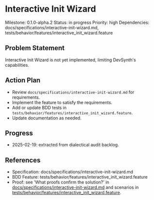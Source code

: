 # Interactive Init Wizard
Milestone: 0.1.0-alpha.2
Status: in progress
Priority: high
Dependencies: docs/specifications/interactive-init-wizard.md, tests/behavior/features/interactive_init_wizard.feature

## Problem Statement
Interactive Init Wizard is not yet implemented, limiting DevSynth's capabilities.


## Action Plan
- Review `docs/specifications/interactive-init-wizard.md` for requirements.
- Implement the feature to satisfy the requirements.
- Add or update BDD tests in `tests/behavior/features/interactive_init_wizard.feature`.
- Update documentation as needed.

## Progress
- 2025-02-19: extracted from dialectical audit backlog.

## References
- Specification: docs/specifications/interactive-init-wizard.md
- BDD Feature: tests/behavior/features/interactive_init_wizard.feature
- Proof: see 'What proofs confirm the solution?' in [docs/specifications/interactive-init-wizard.md](../docs/specifications/interactive-init-wizard.md) and scenarios in [tests/behavior/features/interactive_init_wizard.feature](../tests/behavior/features/interactive_init_wizard.feature).
